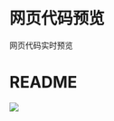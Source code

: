 # 网页代码预览

网页代码实时预览

# README

![](https://tva1.sinaimg.cn/large/007S8ZIlgy1gedf8rl4i7j31az0u010x.jpg)


